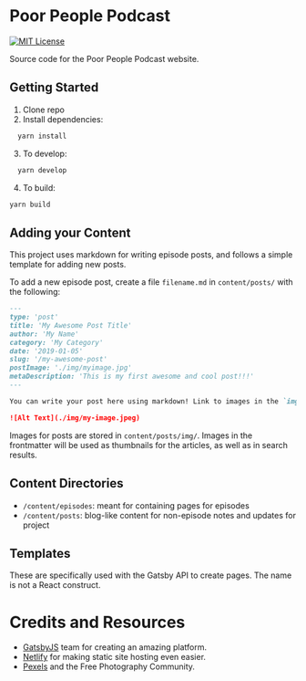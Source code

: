 # Poor People Podcast

[![MIT License](https://img.shields.io/badge/License-MIT-blue.svg)](https://shields.io/)

Source code for the Poor People Podcast website.

## Getting Started

1. Clone repo
2. Install dependencies:

```sh
  yarn install
```

3. To develop:

```sh
  yarn develop
```

4. To build:

```sh
yarn build
```

## Adding your Content

This project uses markdown for writing episode posts, and follows a simple template for adding new posts.

To add a new episode post, create a file `filename.md` in `content/posts/` with the following:

```markdown
---
type: 'post'
title: 'My Awesome Post Title'
author: 'My Name'
category: 'My Category'
date: '2019-01-05'
slug: '/my-awesome-post'
postImage: './img/myimage.jpg'
metaDescription: 'This is my first awesome and cool post!!!'
---

You can write your post here using markdown! Link to images in the `img` folder using this syntax:

![Alt Text](./img/my-image.jpeg)
```

Images for posts are stored in `content/posts/img/`. Images in the frontmatter will be used as thumbnails for the articles, as well as in search results.

## Content Directories

- `/content/episodes`: meant for containing pages for episodes
- `/content/posts`: blog-like content for non-episode notes and updates for project

## Templates

These are specifically used with the Gatsby API to create pages. The name is not a React construct.

# Credits and Resources

- [GatsbyJS](https://www.gatsbyjs.org/) team for creating an amazing platform.
- [Netlify](https://www.netlify.com/) for making static site hosting even easier.
- [Pexels](https://pexels.com/) and the Free Photography Community.
